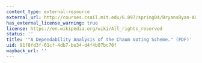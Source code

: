 ```yaml
---
content_type: external-resource
external_url: http://courses.csail.mit.edu/6.897/spring04/BryansRyan-ADependabilityAnalysisOfTheChaumDigitalVotingScheme.pdf
has_external_license_warning: true
license: https://en.wikipedia.org/wiki/All_rights_reserved
status: ''
title: '"A Dependability Analysis of the Chaum Voting Scheme." (PDF)'
uid: 91f8fd3f-61cf-4db7-be34-d4f4b07bc70f
wayback_url: ''
---
```

